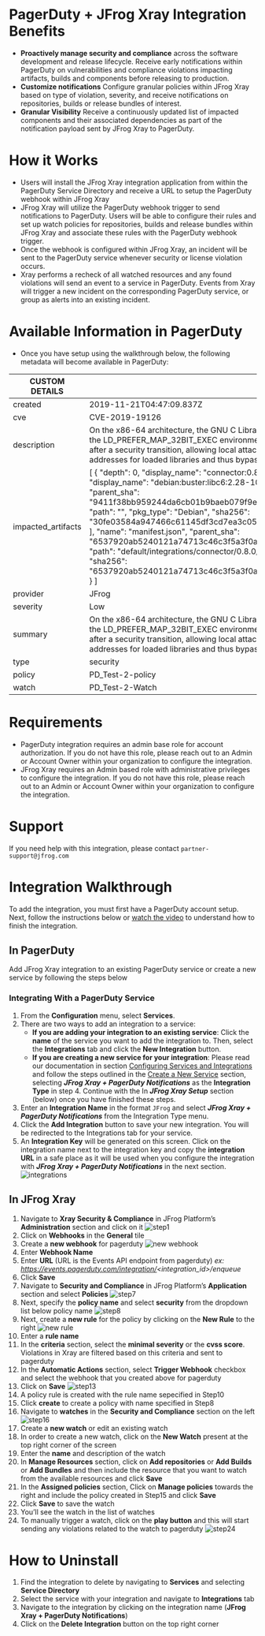# PagerDuty + JFrog Xray Integration Benefits
* **Proactively manage security and compliance** across the software development and release lifecycle.  Receive early notifications within PagerDuty on vulnerabilities and compliance violations impacting artifacts, builds and components before releasing to production.      
* **Customize notifications** Configure granular policies within JFrog Xray based on type of violation, severity, and receive notifications on repositories, builds or release bundles of interest.
* **Granular Visibility** Receive a continuously updated list of impacted components and their associated dependencies as part of the notification payload sent by JFrog Xray to PagerDuty.  

# How it Works
* Users will install the JFrog Xray integration application from within the PagerDuty Service Directory and receive a URL to setup the PagerDuty webhook within JFrog Xray
* JFrog Xray will utilize the PagerDuty webhook trigger to send notifications to PagerDuty.  Users will be able to configure their rules and set up watch policies for repositories, builds and release bundles within JFrog Xray and associate these rules with the PagerDuty webhook trigger. 
* Once the webhook is configured within JFrog Xray, an incident will be sent to the PagerDuty service whenever security or license violation occurs.
* Xray performs a recheck of all watched resources and any found violations will send an event to a service in PagerDuty. Events from Xray will trigger a new incident on the corresponding PagerDuty service, or group as alerts into an existing incident.

# Available Information in PagerDuty
* Once you have setup using the walkthrough below, the following metadata will become available in PagerDuty:

| CUSTOM DETAILS |  |
| ------------- | ------------- |
| created | 2019-11-21T04:47:09.837Z |
| cve | CVE-2019-19126 |
| description	|  On the x86-64 architecture, the GNU C Library (aka glibc) before 2.31 fails to ignore the LD_PREFER_MAP_32BIT_EXEC environment variable during program execution after a security transition, allowing local attackers to restrict the possible mapping addresses for loaded libraries and thus bypass ASLR for a setuid program. |
| impacted_artifacts | [ { "depth": 0, "display_name": "connector:0.8.0", "infected_files": [ { "depth": 0, "display_name": "debian:buster:libc6:2.28-10", "name": "libc6:2.28-10", "parent_sha": "9411f38bb959244da6cb01b9baeb079f9e5193832ad5c7b4ad3aa45301f50e1c", "path": "", "pkg_type": "Debian", "sha256": "30fe03584a947466c61145df3cd7ea3c0503aa319b8bc913f373701fdff44e85" } ], "name": "manifest.json", "parent_sha": "6537920ab5240121a74713c46c3f5a3f0a13db43fe16684be6db91dd21706501", "path": "default/integrations/connector/0.8.0/", "pkg_type": "Docker", "sha1": "", "sha256": "6537920ab5240121a74713c46c3f5a3f0a13db43fe16684be6db91dd21706501" } ] |
| provider | JFrog |
| severity | Low | 
| summary |  On the x86-64 architecture, the GNU C Library (aka glibc) before 2.31 fails to ignore the LD_PREFER_MAP_32BIT_EXEC environment variable during program execution after a security transition, allowing local attackers to restrict the possible mapping addresses for loaded libraries and thus bypass ASLR for a setuid program. | 
| type | security | 
| policy | PD_Test-2-policy | 
| watch | PD_Test-2-Watch | 
       
# Requirements
* PagerDuty integration requires an admin base role for account authorization. If you do not have this role, please reach out to an Admin or Account Owner within your organization to configure the integration.
* JFrog Xray requires an Admin based role with administrative privileges to configure the integration.  If you do not have this role, please reach out to an Admin or Account Owner within your organization to configure the integration.

# Support
If you need help with this integration, please contact `partner-support@jfrog.com`

# Integration Walkthrough
To add the integration, you must first have a PagerDuty account setup. Next, follow the instructions below or [watch the video](https://www.youtube.com/watch?v=WxUc8bcEh0U) to understand how to finish the integration.

## In PagerDuty
Add JFrog Xray integration to an existing PagerDuty service or create a new service by following the steps below

### Integrating With a PagerDuty Service
1. From the **Configuration** menu, select **Services**.
2. There are two ways to add an integration to a service:
   * **If you are adding your integration to an existing service**: Click the **name** of the service you want to add the integration to. Then, select the **Integrations** tab and click the **New Integration** button.
   * **If you are creating a new service for your integration**: Please read our documentation in section [Configuring Services and Integrations](https://support.pagerduty.com/docs/services-and-integrations#section-configuring-services-and-integrations) and follow the steps outlined in the [Create a New Service](https://support.pagerduty.com/docs/services-and-integrations#section-create-a-new-service) section, selecting ***JFrog Xray + PagerDuty Notifications*** as the **Integration Type** in step 4. Continue with the In  ***JFrog Xray Setup***  section (below) once you have finished these steps.
3. Enter an **Integration Name** in the format `JFrog` and select  ***JFrog Xray + PagerDuty Notifications***  from the Integration Type menu.
4. Click the **Add Integration** button to save your new integration. You will be redirected to the Integrations tab for your service.
5. An **Integration Key** will be generated on this screen. Click on the integration name next to the integration key and copy the **integration URL** in a safe place as it will be used when you configure the integration with  ***JFrog Xray + PagerDuty Notifications***  in the next section.
![integrations](images/integration.png)

## In JFrog Xray
1. Navigate to **Xray Security & Compliance** in JFrog Platform’s **Administration** section and click on it
![step1](images/step1.png)
2. Click on **Webhooks** in the **General** tile
3. Create a **new webhook** for pagerduty
![new webhook](images/new_webhook.png)
4. Enter **Webhook Name**
5. Enter **URL** (URL is the Events API endpoint from pagerduty) _ex: https://events.pagerduty.com/integration/<integration_id>/enqueue_
6. Click **Save**
7. Navigate to **Security and Compliance** in JFrog Platform’s **Application** section and select **Policies**
![step7](images/step7.png)
8. Next, specify the **policy name** and select **security** from the dropdown list below policy name
![step8](images/step8.png)
9. Next, create a **new rule** for the policy by clicking on the **New Rule** to the right
![new rule](images/new_rule.png)
10. Enter a **rule name**
11. In the **criteria** section, select the **minimal severity** or the **cvss score**. Violations in Xray are filtered based on this criteria and sent to pagerduty
12. In the **Automatic Actions** section, select **Trigger Webhook** checkbox and select the webhook that you created above for pagerduty
13. Click on **Save**
![step13](images/step13.png)
14. A policy rule is created with the rule name sepecified in Step10
15. Click **create** to create a policy with name specified in Step8
16. Navigate to **watches** in the **Security and Compliance** section on the left
![step16](images/step16.png)
17. Create a **new watch** or edit an existing watch
18. In order to create a new watch, click on the **New Watch** present at the top right corner of the screen
19. Enter the **name** and description of the watch
20. In **Manage Resources** section, click on **Add repositories** or **Add Builds** or **Add Bundles** and then include the resource that you want to watch from the available resources and click **Save**
21. In the **Assigned policies** section, Click on **Manage policies** towards the right and include the policy created in Step15 and click **Save**
22. Click **Save** to save the watch
23. You’ll see the watch in the list of watches
24. To manually trigger a watch, click on the **play button** and this will start sending any violations related to the watch to pagerduty
![step24](images/step24.png)

# How to Uninstall
1. Find the integration to delete by navigating to **Services** and selecting **Service Directory**
2. Select the service with your integration and navigate to **Integrations** tab
3. Navigate to the integration by clicking on the integration name (**JFrog Xray + PagerDuty Notifications**)
4. Click on the **Delete Integration** button on the top right corner
